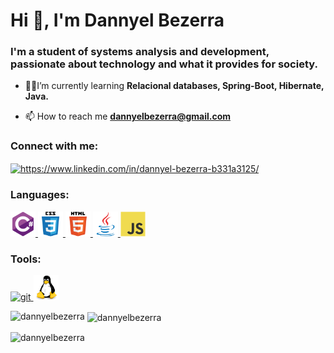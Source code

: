<h1 align="left">Hi 👋, I'm Dannyel Bezerra</h1>
<h3 align="left">I'm a student of systems analysis and development, passionate about technology and what it provides
    for society.</h3>

- 👨‍💻I’m currently learning **Relacional databases, Spring-Boot, Hibernate, Java.**

- 📫 How to reach me **dannyelbezerra@gmail.com**

<h3 align="left">Connect with me:</h3>
<p align="left">
    <a href="https://www.linkedin.com/in/dannyel-bezerra-b331a3125/" target="blank"><img align="center"
            src="https://img.shields.io/badge/LinkedIn-0077B5?style=for-the-badge&logo=linkedin&logoColor=white"
            alt="https://www.linkedin.com/in/dannyel-bezerra-b331a3125/" height="30" width="110" /></a>
</p>

<h3 align="left">Languages:</h3>
<p align="left"> <a href="https://www.w3schools.com/cs/" target="_blank"> <img
            src="https://raw.githubusercontent.com/devicons/devicon/master/icons/csharp/csharp-original.svg"
            alt="csharp" width="40" height="40" /> </a> <a href="https://www.w3schools.com/css/" target="_blank"> <img
            src="https://raw.githubusercontent.com/devicons/devicon/master/icons/css3/css3-original-wordmark.svg"
            alt="css3" width="40" height="40" /> </a> <a href="https://www.w3.org/html/" target="_blank"> <img
            src="https://raw.githubusercontent.com/devicons/devicon/master/icons/html5/html5-original-wordmark.svg"
            alt="html5" width="40" height="40" /> </a> <a href="https://www.java.com" target="_blank"> <img
            src="https://raw.githubusercontent.com/devicons/devicon/master/icons/java/java-original.svg" alt="java"
            width="40" height="40" /> </a> <a href="https://developer.mozilla.org/en-US/docs/Web/JavaScript"
        target="_blank"> <img
            src="https://raw.githubusercontent.com/devicons/devicon/master/icons/javascript/javascript-original.svg"
            alt="javascript" width="40" height="40" /> </a> </p>

<h3 align="left">Tools:</h3>
<p align="left"> <a href="https://git-scm.com/" target="_blank"> <img
            src="https://www.vectorlogo.zone/logos/git-scm/git-scm-icon.svg" alt="git" width="40" height="40" /> </a> <a
        href="https://www.linux.org/" target="_blank"> <img
            src="https://raw.githubusercontent.com/devicons/devicon/master/icons/linux/linux-original.svg" alt="linux"
            width="40" height="40" /> </a> </p>


<p><img align="left"
        src="https://github-readme-stats.vercel.app/api/top-langs?username=dannyelbezerra&show_icons=true&locale=en&layout=compact"
        alt="dannyelbezerra" /> </p>

<p>&nbsp;<img align="center"
        src="https://github-readme-stats.vercel.app/api?username=dannyelbezerra&show_icons=true&locale=en"
        alt="dannyelbezerra" /> </p>

<p><img align="center" src="https://github-readme-streak-stats.herokuapp.com/?user=dannyelbezerra&"
        alt="dannyelbezerra" /> </p>
